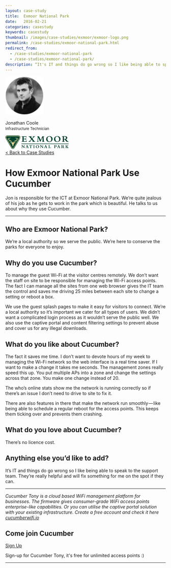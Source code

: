 ```yaml
---
layout: case-study
title:  Exmoor National Park
date:   2016-02-21
categories: casestudy
keywords: casestudy
thumbnail: /images/case-studies/exmoor/exmoor-logo.png
permalink: /case-studies/exmoor-national-park.html
redirect_from:
  - /case-studies/exmoor-national-park
  - /case-studies/exmoor-national-park/
description: “It's IT and things do go wrong so I like being able to speak to the support team. They're really helpful and will fix something for me on the spot if they can.”
---
```


<div class="mdl-grid">
<div class="mdl-cell mdl-cell--3-col mdl-typography--text-center">
<img class="cs-portrait text-center" src="/images/case-studies/exmoor/exmoor-jonathan.png" width="120px">
<p>Jonathan Coole <br> <small>Infrastructure Technician</small></p>
<img src="/images/case-studies/exmoor/exmoor-logo.png" width="200px">
</div>

<div class="mdl-cell mdl-cell--9-col mdl-typography--text-center">
<a href="/case-studies/">< Back to Case Studies</a>
<h1>How Exmoor National Park Use Cucumber</h1>
<p>Jon is responsible for the ICT at Exmoor National Park. We’re quite jealous of his job as he gets to work in the park which is beautiful. He talks to us about why they use Cucumber.</p>

<hr>

<h2>Who are Exmoor National Park?</h2>

<p>We’re a local authority so we serve the public. We’re here to conserve the parks for everyone to enjoy.</p>

<h2>Why do you use Cucumber?</h2>

<p>To manage the guest Wi-Fi at the visitor centres remotely. We don’t want the staff on site to be responsible for managing the Wi-Fi access points. The fact I can manage all the sites from one web browser gives the IT team the control and saves me driving 25 miles between each site to change a setting or reboot a box.</p>

<p>We use the guest splash pages to make it easy for visitors to connect. We’re a local authority so it’s important we cater for all types of users. We didn’t want a complicated login process as it wouldn’t serve the public well. We also use the captive portal and content filtering settings to prevent abuse and cover us for any illegal downloads.</p>

<h2>What do you like about Cucumber?</h2>

<p>The fact it saves me time. I don’t want to devote hours of my week to managing the Wi-Fi network so the web interface is a real time saver.
If I want to make a change it takes me seconds. The management zones really speed this up. You put multiple APs into a zone and change the settings across that zone. You make one change instead of 20.</p>

<p>The who’s online stats show me the network is running correctly so if there’s an issue I don’t need to drive to site to fix it.</p>

<p>There are also features in there that make the network run smoothly — like being able to schedule a regular reboot for the access points. This keeps them ticking over and prevents them crashing.</p>

<h2>What do you love about Cucumber?</h2>

<p>There’s no licence cost.</p>

<h2>Anything else you’d like to add?</h2>

<p>It’s IT and things do go wrong so I like being able to speak to the support team. They’re really helpful and will fix something for me on the spot if they can.</p>

<hr>
<div class="mdl-typography--text-center">
<p><i>Cucumber Tony is a cloud based WiFi management platform for businesses. The firmware gives consumer-grade WiFi access points enterprise-like capabilities. Or you can utilise the captive portal solution with your existing infrastructure. Create a free account and check it here <a href="https://cucumberwifi.io">cucumberwifi.io</a></i></p>
<div class="mdl-typography--text-center">
<h2>Come join Cucumber</h2>
<a href="https://my.ctapp.io/#/create" class="button success dst">Sign Up</a><br>
<p>Sign-up for Cucumber Tony, it's free for unlimited access points :)</p>
</div>
<hr>
</div>
</div>
</div>
